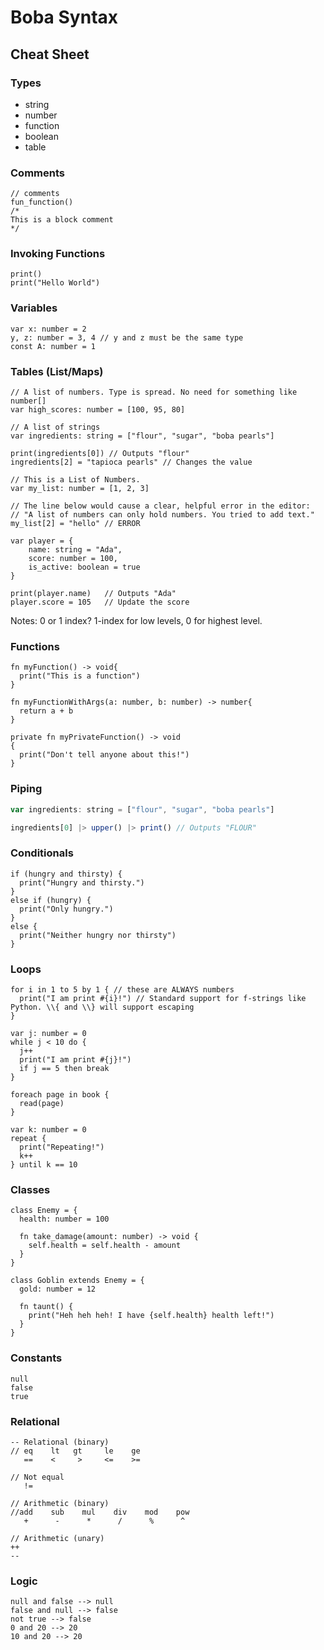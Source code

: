 # Boba Syntax

## Cheat Sheet

### Types

- string
- number
- function
- boolean
- table

### Comments

```boba
// comments
fun_function()
/*
This is a block comment
*/
```

### Invoking Functions

```boba
print()
print("Hello World")
```

### Variables

```boba
var x: number = 2
y, z: number = 3, 4 // y and z must be the same type
const A: number = 1
```

### Tables (List/Maps)

```boba
// A list of numbers. Type is spread. No need for something like number[]
var high_scores: number = [100, 95, 80]

// A list of strings
var ingredients: string = ["flour", "sugar", "boba pearls"]

print(ingredients[0]) // Outputs "flour"
ingredients[2] = "tapioca pearls" // Changes the value

// This is a List of Numbers.
var my_list: number = [1, 2, 3]

// The line below would cause a clear, helpful error in the editor:
// "A list of numbers can only hold numbers. You tried to add text."
my_list[2] = "hello" // ERROR

var player = {
    name: string = "Ada",
    score: number = 100,
    is_active: boolean = true
}

print(player.name)   // Outputs "Ada"
player.score = 105   // Update the score
```

Notes: 0 or 1 index? 1-index for low levels, 0 for highest level.

### Functions

```boba
fn myFunction() -> void{
  print("This is a function")
}

fn myFunctionWithArgs(a: number, b: number) -> number{
  return a + b
}

private fn myPrivateFunction() -> void
{
  print("Don't tell anyone about this!")
}
```

### Piping

```js
var ingredients: string = ["flour", "sugar", "boba pearls"]

ingredients[0] |> upper() |> print() // Outputs "FLOUR"
```

### Conditionals

```boba
if (hungry and thirsty) {
  print("Hungry and thirsty.")
}
else if (hungry) {
  print("Only hungry.")
}
else {
  print("Neither hungry nor thirsty")
}
```

### Loops

```boba
for i in 1 to 5 by 1 { // these are ALWAYS numbers
  print("I am print #{i}!") // Standard support for f-strings like Python. \\{ and \\} will support escaping
}

var j: number = 0
while j < 10 do {
  j++
  print("I am print #{j}!")
  if j == 5 then break
}

foreach page in book {
  read(page)
}

var k: number = 0
repeat {
  print("Repeating!")
  k++
} until k == 10
```

### Classes

```boba
class Enemy = {
  health: number = 100

  fn take_damage(amount: number) -> void {
    self.health = self.health - amount
  }
}

class Goblin extends Enemy = {
  gold: number = 12

  fn taunt() {
    print("Heh heh heh! I have {self.health} health left!")
  }
}
```

### Constants

```boba
null
false
true
```

### Relational

```boba
-- Relational (binary)
// eq    lt   gt     le    ge
   ==    <     >     <=    >=

// Not equal
   !=

// Arithmetic (binary)
//add    sub    mul    div    mod    pow
   +      -      *      /      %      ^

// Arithmetic (unary)
++
--
```

### Logic

```boba
null and false --> null
false and null --> false
not true --> false
0 and 20 --> 20
10 and 20 --> 20
```
